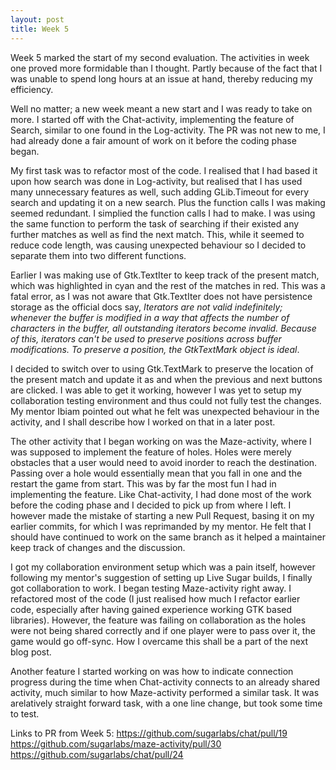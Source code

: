 ```yaml
---
layout: post
title: Week 5
---
```


Week 5 marked the start of my second evaluation. The activities in week one proved more formidable than I thought.
Partly because of the fact that I was unable to spend long hours at an issue at hand, thereby reducing my efficiency.

Well no matter; a new week meant a new start and I was ready to take on more. I started off with the Chat-activity, implementing
the feature of Search, similar to one found in the Log-activity. The PR was not new to me, I had already done a fair amount of work
on it before the coding phase began.

My first task was to refactor most of the code. I realised that I had based it upon how search was done in Log-activity, but realised
that I has used many unnecessary features as well, such adding GLib.Timeout for every search and updating it on a new search. Plus the
function calls I was making seemed redundant. I simplied the function calls I had to make. I was using the same function to perform the task
of searching if their existed any further matches as well as find the next match. This, while it seemed to reduce code length, was causing
unexpected behaviour so I decided to separate them into two different functions.

Earlier I was making use of Gtk.TextIter to keep track of the present match, which was highlighted in cyan and the rest of the matches in red.
This was a fatal error, as I was not aware that Gtk.TextIter does not have persistence storage as the official docs say, _Iterators are not valid indefinitely;
whenever the buffer is modified in a way that affects the number of characters in the buffer, all outstanding iterators become invalid. 
Because of this, iterators can't be used to preserve positions across buffer modifications. To preserve a position, the GtkTextMark object is ideal_.

I decided to switch over to using Gtk.TextMark to preserve the location of the present match and update it as and when the previous and next buttons are clicked.
I was able to get it working, however I was yet to setup my collaboration testing environment and thus could not fully test the changes. My mentor Ibiam pointed out
what he felt was unexpected behaviour in the activity, and I shall describe how I worked on that in a later post.

The other activity that I began working on was the Maze-activity, where I was supposed to implement the feature of holes. Holes were merely obstacles that a user would need to
avoid inorder to reach the destination. Passing over a hole would essentially mean that you fall in one and the restart the game from start. This was by far the most fun I had in 
implementing the feature. Like Chat-activity, I had done most of the work before the coding phase and I decided to pick up from where I left. I however made the mistake of starting 
a new Pull Request, basing it on my earlier commits, for which I was reprimanded by my mentor. He felt that I should have continued to work on the same branch as it helped a maintainer
keep track of changes and the discussion.

I got my collaboration environment setup which was a pain itself, however following my mentor's suggestion of setting up Live Sugar builds, I finally got collaboration to work. I began testing Maze-activity
right away. I refactored most of the code (I just realised how much I refactor earlier code, especially after having gained experience working GTK based libraries). However, the feature was failing on collaboration
as the holes were not being shared correctly and if one player were to pass over it, the game would go off-sync. How I overcame this shall be a part of the next blog post.

Another feature I started working on was how to indicate connection progress during the time when Chat-activity connects to an already shared activity, much similar to how Maze-activity performed a similar task.
It was arelatively straight forward task, with a one line change, but took some time to test.

Links to PR from Week 5:
https://github.com/sugarlabs/chat/pull/19
https://github.com/sugarlabs/maze-activity/pull/30
https://github.com/sugarlabs/chat/pull/24